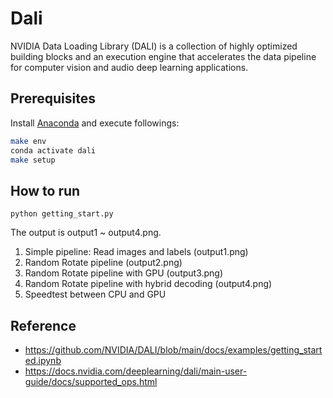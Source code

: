 # Dali

NVIDIA Data Loading Library (DALI) is a collection of highly optimized building blocks and an execution engine that accelerates the data pipeline for computer vision and audio deep learning applications.


## Prerequisites
Install [Anaconda](https://www.anaconda.com/products/distribution) and execute followings:

```bash
make env
conda activate dali
make setup
```

## How to run
```
python getting_start.py
```

The output is output1 ~ output4.png.
1. Simple pipeline: Read images and labels (output1.png)
2. Random Rotate pipeline (output2.png)
3. Random Rotate pipeline with GPU (output3.png)
4. Random Rotate pipeline with hybrid decoding (output4.png)
5. Speedtest between CPU and GPU

## Reference
- https://github.com/NVIDIA/DALI/blob/main/docs/examples/getting_started.ipynb
- https://docs.nvidia.com/deeplearning/dali/main-user-guide/docs/supported_ops.html
